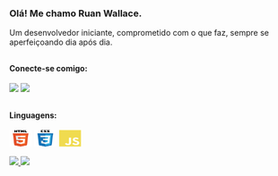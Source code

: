 ### Olá! Me chamo Ruan Wallace.

Um desenvolvedor iniciante, comprometido com o que faz, sempre se aperfeiçoando dia após dia.
 
 ##
 
 #### Conecte-se comigo:
<div>
  <a href="https://www.linkedin.com/in/ruanwallace2k/" target="_blank"><img src="https://img.shields.io/badge/-LinkedIn-%230077B5?style=for-the-badge&logo=linkedin&logoColor=white" target="_blank"></a>
  <a href = "mailto:ruanwallace2k@gmail.com"><img src="https://img.shields.io/badge/-Gmail-%23333?style=for-the-badge&logo=gmail&logoColor=white" target="_blank"></a>
</div>

##

#### Linguagens:
<div>
  <img align="center" alt="HTML" height="30" width="40" src="https://raw.githubusercontent.com/devicons/devicon/master/icons/html5/html5-original-wordmark.svg">
  <img align="center" alt="CSS" height="30" width="40" src="https://raw.githubusercontent.com/devicons/devicon/master/icons/css3/css3-original-wordmark.svg">
  <img align="center" alt="Js" height="30" width="40" src="https://raw.githubusercontent.com/devicons/devicon/master/icons/javascript/javascript-plain.svg">
  <br><br>
</div>
<div>
  <a href="https://github.com/ruanwallace">
  <img src="https://github-readme-stats.vercel.app/api/top-langs/?username=ruanwallace&theme=tokyonight">
  <img height="180" src="https://github-readme-stats.vercel.app/api?username=ruanwallace&show_icons=true&theme=tokyonight&include_all_commits=true&count_private=true">
</div>
